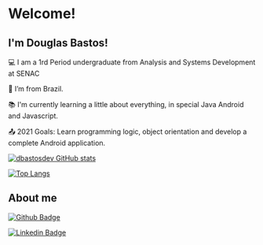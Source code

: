 # Welcome!

## I'm Douglas Bastos!

:computer:  I am a 1rd Period undergraduate from Analysis and Systems Development at SENAC

:house_with_garden:  I’m from Brazil.

:books:  I'm currently learning a little about everything, in special Java Android and Javascript.

:outbox_tray:  2021 Goals: Learn programming logic, object orientation and develop a complete Android application.

 [![dbastosdev GitHub stats](https://github-readme-stats.vercel.app/api?username=dbastosdev)](https://github.com/dbastosdev/github-readme-stats)
 
 [![Top Langs](https://github-readme-stats.vercel.app/api/top-langs/?username=dbastosdev&layout=compact)](https://github.com/dbastosdev/github-readme-stats)

## About me

[![Github Badge](https://img.shields.io/badge/-Github-000?style=flat-square&logo=Github&logoColor=white&link=https://github.com/dbastosdev)](https://github.com/dbastosdev)

[![Linkedin Badge](https://img.shields.io/badge/-LinkedIn-blue?style=flat-square&logo=Linkedin&logoColor=white&link=https://www.linkedin.com/in/douglas-b-5a7413219/)]( https://www.linkedin.com/in/douglas-b-5a7413219/)


